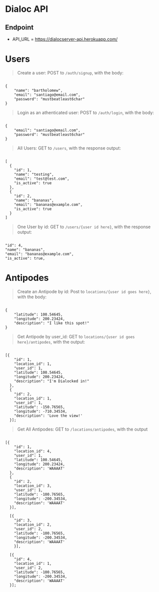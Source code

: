 # Dialoc API

## Endpoint

* API_URL = https://dialocserver-api.herokuapp.com/

# Users

> Create a user: POST to `/auth/signup`, with the body:

```

{
	"name": "bartholomew",
	"email": "santiago@email.com",
	"password": "mustbeatleast6char"
}

```
> Login as an athenticated user: POST to `/auth/login`, with the body:

```

{
	"email": "santiago@email.com",
	"password": "mustbeatleast6char"
}

```

> All Users: GET to `/users`, with the response output:

```

[
  {
    "id": 1,
    "name": "testing",
    "email": "test@test.com",
    "is_active": true
  },
  {
    "id": 2,
    "name": "bananas",
    "email": "bananas@example.com",
    "is_active": true
  }
]

```

> One User by id: GET to `/users/{user id here}`, with the response output:

```

"id": 4,
"name": "bananas",
"email": "bananas@example.com",
"is_active": true,

```

# Antipodes

> Create an Antipode by id: Post to `locations/{user id goes here}`, with the body:

```

{
    "latitude": 100.54645,
    "longitude": 200.23424,
    "description": "I like this spot!"
}

```

> Get Antipode by user_id: GET to `locations/{user id goes here}/antipodes`, with the output:

```

[{
    "id": 1,
    "location_id": 1,
    "user_id": 1,
    "latitude": 100.54645,
    "longitude": 200.23424,
    "description": "I'm Dialocked in!"
  },
  {
    "id": 2,
    "location_id": 1,
    "user_id": 1,
    "latitude": -150.76565,
    "longitude": -710.34534,
    "description": 'Love the view!'
  }];

```


> Get All Antipodes: GET to `/locations/antipodes`, with the output

```

[{
    "id": 1,
    "location_id": 4,
    "user_id": 1,
    "latitude": 100.54645,
    "longitude": 200.23424,
    "description": 'WAAAAT'
  },
  {
    "id": 2,
    "location_id": 3,
    "user_id": 1,
    "latitude": -100.76565,
    "longitude": -200.34534,
    "description": 'WAAAAT'
  }],

  [{
    "id": 3,
    "location_id": 2,
    "user_id": 2,
    "latitude": -100.76565,
    "longitude": -200.34534,
    "description": 'WAAAAT'
    }],

  [{
    "id": 4,
    "location_id": 1,
    "user_id": 2,
    "latitude": -100.76565,
    "longitude": -200.34534,
    "description": 'WAAAAT'
  }];


```
